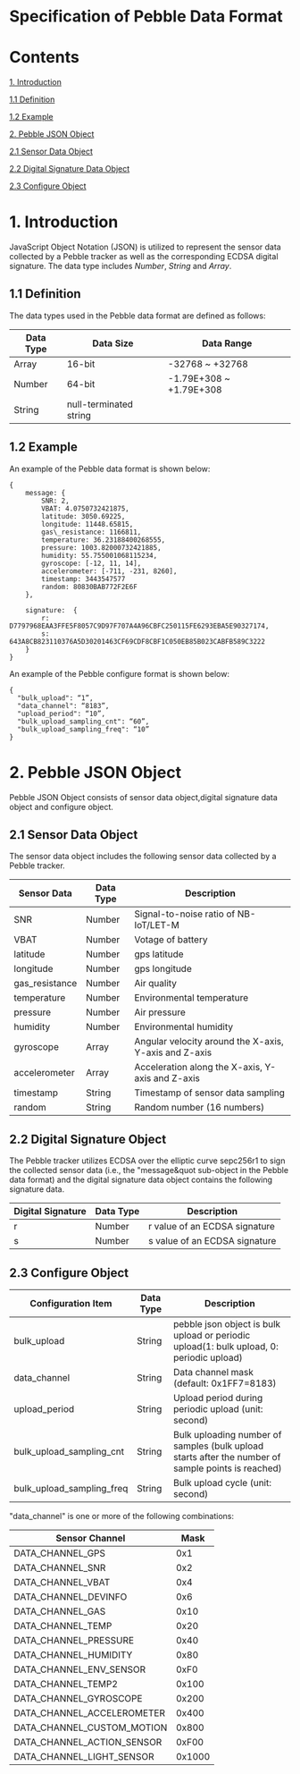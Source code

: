 
# Specification of Pebble Data Format

# Contents

[1. Introduction](#1-introduction)

[1.1 Definition](#11-definition)

[1.2 Example](#12-example)

[2. Pebble JSON Object](#2-pebble-json-object)

[2.1 Sensor Data Object](#21-sensor-data-object)

[2.2 Digital Signature Data Object](#22-digital-signature-data-object)

[2.3 Configure Object](#23-Configure-Object)


# 1. Introduction

JavaScript Object Notation (JSON) is utilized to represent the sensor data collected by a Pebble tracker as well as the corresponding ECDSA digital signature. The data type includes *Number*, *String* and *Array*.   

## 1.1 Definition

The data types used in the Pebble data format are defined as follows:  

| Data Type | Data Size | Data Range |
| ----------| --------- | ---------- |
| Array     | 16-bit    | -32768 ~ +32768 |
| Number    | 64-bit    | -1.79E+308 ~ +1.79E+308|
| String    | null-terminated string | 

## 1.2 Example

An example of the Pebble data format is shown below:
```
{
	message: {
		SNR: 2,
		VBAT: 4.0750732421875,
		latitude: 3050.69225,
		longitude: 11448.65815,
		gas\_resistance: 1166811,
		temperature: 36.23188400268555,
		pressure: 1003.82000732421885,
		humidity: 55.755001068115234,
		gyroscope: [-12, 11, 14],
		accelerometer: [-711, -231, 8260],
		timestamp: 3443547577
		random: 80830BAB772F2E6F
	},

	signature:  {
		r: D7797968EAA3FFE5F8057C9D97F707A4A96CBFC250115FE6293EBA5E90327174,
		s: 643A8CB823110376A5D30201463CF69CDF8CBF1C050EB85B023CABFB589C3222
	}
}
```
An example of the Pebble configure format is shown below:
```
{
  "bulk_upload": “1”,
  "data_channel": “8183”,
  "upload_period": “10”,
  "bulk_upload_sampling_cnt": “60”,
  "bulk_upload_sampling_freq": “10”
}
```
# 2. Pebble JSON Object

Pebble JSON Object consists of sensor data object,digital signature data object and configure object.

## 2.1 Sensor Data Object

The sensor data object includes the following sensor data collected by a Pebble tracker.

| Sensor Data | Data Type | Description |
| ----------- | --------- | ----------- |
| SNR             | Number  | Signal-to-noise ratio of NB-IoT/LET-M|
| VBAT            | Number  | Votage of battery|
| latitude        | Number  | gps latitude|
| longitude       | Number  | gps longitude|
| gas\_resistance | Number  | Air quality |
| temperature     | Number  | Environmental temperature |
| pressure        | Number  | Air pressure |
| humidity        | Number  | Environmental humidity |
| gyroscope       | Array   | Angular velocity around the X-axis, Y-axis and Z-axis |
| accelerometer   | Array   | Acceleration along the X-axis, Y-axis and Z-axis |
| timestamp       | String  | Timestamp of sensor data sampling |
| random          | String  | Random number (16 numbers) |

## 2.2 Digital Signature Object

The Pebble tracker utilizes ECDSA over the elliptic curve sepc256r1 to sign the collected sensor data (i.e., the &quot;message&quot sub-object in the Pebble data format) and the digital signature data object contains the following signature data. 

| Digital Signature | Data Type | Description |
| ----------------- | --------- | ----------- |
| r                 | Number    | r value of an ECDSA signature |
| s                 | Number    | s value of an ECDSA signature |

## 2.3 Configure Object

| Configuration Item | Data Type | Description |
| -------------------------  | --------- | ----------- |
| bulk_upload                | String    |  pebble json object is bulk upload or periodic upload(1: bulk upload, 0: periodic upload) |
| data_channel               | String    |  Data channel mask (default: 0x1FF7=8183)|
| upload_period              | String    |  Upload period during periodic upload (unit: second) |
| bulk_upload_sampling_cnt   | String    |  Bulk uploading number of samples (bulk upload starts after the number of sample points is reached) |
| bulk_upload_sampling_freq  | String    |  Bulk upload cycle (unit: second) |

"data_channel" is one or more of the following combinations:

| Sensor Channel               | Mask      |  
| ---------------------------- | --------- |
| DATA_CHANNEL_GPS             | 0x1       |
| DATA_CHANNEL_SNR             | 0x2       | 
| DATA_CHANNEL_VBAT            | 0x4       |
| DATA_CHANNEL_DEVINFO         | 0x6       | 
| DATA_CHANNEL_GAS             | 0x10      |
| DATA_CHANNEL_TEMP            | 0x20      | 
| DATA_CHANNEL_PRESSURE        | 0x40      |
| DATA_CHANNEL_HUMIDITY        | 0x80      |
| DATA_CHANNEL_ENV_SENSOR      | 0xF0      |
| DATA_CHANNEL_TEMP2           | 0x100     |
| DATA_CHANNEL_GYROSCOPE       | 0x200     |
| DATA_CHANNEL_ACCELEROMETER   | 0x400     |
| DATA_CHANNEL_CUSTOM_MOTION   | 0x800     |
| DATA_CHANNEL_ACTION_SENSOR   | 0xF00     |
| DATA_CHANNEL_LIGHT_SENSOR    | 0x1000    |
